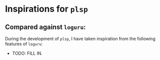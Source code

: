 # Inspirations for `plsp`

## Compared against `loguru`:

During the development of `plsp`, I have taken inspiration from the following features of `loguru`:

- TODO: FILL IN.
